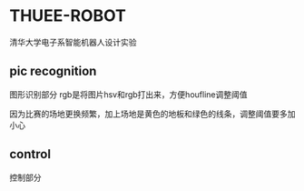 # THUEE-ROBOT
清华大学电子系智能机器人设计实验

## pic recognition

图形识别部分
rgb是将图片hsv和rgb打出来，方便houfline调整阈值

因为比赛的场地更换频繁，加上场地是黄色的地板和绿色的线条，调整阈值要多加小心

## control

控制部分
